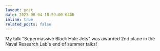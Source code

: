 ```yaml
---
layout: post
date: 2023-08-04 18:59:00-0400
inline: true
related_posts: false
---
```


My talk "Supermassive Black Hole Jets" was awarded 2nd place in the Naval Research Lab's end of summer talks!
